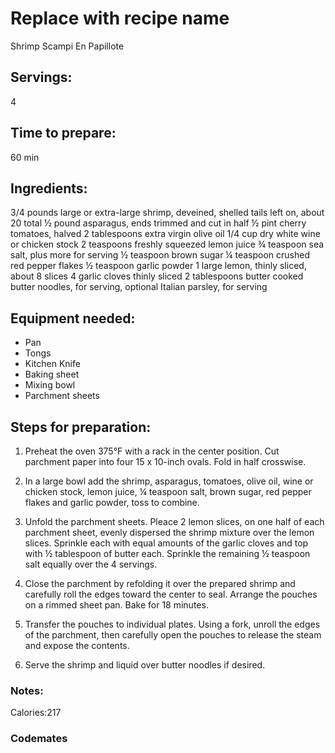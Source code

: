 # Replace with recipe name
Shrimp Scampi En Papillote
## Servings: 
4
## Time to prepare: 
60 min
## Ingredients:
3/4 pounds large or extra-large shrimp, deveined, shelled tails left on, about 20 total
½ pound asparagus, ends trimmed and cut in half
½ pint cherry tomatoes, halved
2 tablespoons extra virgin olive oil
1/4 cup dry white wine or chicken stock
2 teaspoons freshly squeezed lemon juice
¾ teaspoon sea salt, plus more for serving
½ teaspoon brown sugar
¼ teaspoon crushed red pepper flakes
½ teaspoon garlic powder
1 large lemon, thinly sliced, about 8 slices
4 garlic cloves thinly sliced
2 tablespoons butter
cooked butter noodles, for serving, optional
Italian parsley, for serving

## Equipment needed:
- Pan
- Tongs
- Kitchen Knife
- Baking sheet
- Mixing bowl
- Parchment sheets

## Steps for preparation:
1. Preheat the oven 375°F with a rack in the center position. Cut parchment paper into four 15 x 10-inch ovals. Fold in half crosswise.

2. In a large bowl add the shrimp, asparagus, tomatoes, olive oil, wine or chicken stock, lemon juice, ¼ teaspoon salt, brown sugar, red pepper flakes and garlic powder, toss to combine.

3. Unfold the parchment sheets. Pleace 2 lemon slices, on one half of each parchment sheet, evenly dispersed the shrimp mixture over the lemon slices. Sprinkle each with equal amounts of the garlic cloves and top with ½ tablespoon of butter each. Sprinkle the remaining ½ teaspoon salt equally over the 4 servings.

4. Close the parchment by refolding it over the prepared shrimp and carefully roll the edges toward the center to seal. Arrange the pouches on a rimmed sheet pan. Bake for 18 minutes.

5. Transfer the pouches to individual plates. Using a fork, unroll the edges of the parchment, then carefully open the pouches to release the steam and expose the contents.

6. Serve the shrimp and liquid over butter noodles if desired.


### Notes:
Calories:217

### Codemates #
